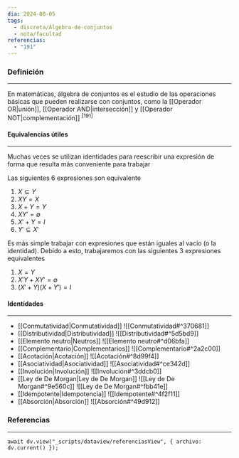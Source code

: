```yaml
---
dia: 2024-08-05
tags:
  - discreta/Álgebra-de-conjuntos
  - nota/facultad
referencias:
  - "191"
---
```

### Definición
---
En matemáticas, álgebra de conjuntos es el estudio de las operaciones básicas que pueden realizarse con conjuntos, como la [[Operador OR|unión]], [[Operador AND|intersección]] y [[Operador NOT|complementación]] <sup><a href="#ref-191" style="color: inherit; text-decoration: none;">[191]</a></sup> 

#### Equivalencias útiles
---
Muchas veces se utilizan identidades para reescribir una expresión de forma que resulta más conveniente para trabajar

Las siguientes $6$ expresiones son equivalente
1. $X \subseteq Y$
2. $XY = X$
3. $X + Y = Y$
4. $XY' = \emptyset$
5. $X' + Y = I$
6. $Y' \subseteq X'$

Es más simple trabajar con expresiones que están iguales al vacío (o la identidad). Debido a esto, trabajaremos con las siguientes $3$ expresiones equivalentes
1. $X = Y$
2. $X'Y + XY' = \emptyset$
3. $(X' + Y)(X + Y') = I$

#### Identidades
---
* [[Conmutatividad|Conmutatividad]] ![[Conmutatividad#^370681]]
* [[Distributividad|Distributividad]] ![[Distributividad#^5d5bd9]]
* [[Elemento neutro|Neutros]] ![[Elemento neutro#^d06bfa]]
* [[Complementario|Complementarios]] ![[Complementario#^2a2c00]]
* [[Acotación|Acotación]] ![[Acotación#^8d99f4]]
* [[Asociatividad|Asociatividad]] ![[Asociatividad#^ce342d]]
* [[Involución|Involución]] ![[Involución#^3ddcb0]]
* [[Ley de De Morgan|Ley de De Morgan]] ![[Ley de De Morgan#^9e560c]] ![[Ley de De Morgan#^fbb41e]]
* [[Idempotente|Idempotencia]] ![[Idempotente#^4f2f11]]
* [[Absorción|Absorción]] ![[Absorción#^49d912]]

### Referencias
---
```dataviewjs
await dv.view("_scripts/dataview/referenciasView", { archivo: dv.current() });
```